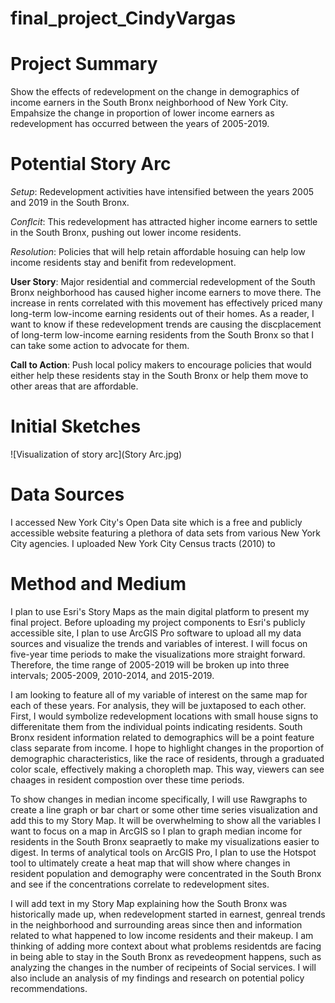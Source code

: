 # final_project_CindyVargas

# Project Summary
Show the effects of redevelopment on the change in demographics of income earners in the South Bronx neighborhood of New York City. Empahsize the change in proportion of lower income earners as redevelopment has occurred between the years of 2005-2019.

# Potential Story Arc

*Setup*: Redevelopment activities have intensified between the years 2005 and 2019 in the South Bronx.

*Conflcit*: This redevelopment has attracted higher income earners to settle in the South Bronx, pushing out lower income residents.

*Resolution*: Policies that will help retain affordable hosuing can help low income residents stay and benifit from redevelopment.

**User Story**: Major residential and commercial redevelopment of the South Bronx neighborhood has caused higher income earners to move there. The increase in rents correlated with this movement has effectively priced many long-term low-income earning residents out of their homes. As a reader, I want to know if these redevelopment trends are causing the discplacement of long-term low-income earning residents from the South Bronx so that I can take some action to advocate for them.

**Call to Action**: Push local policy makers to encourage policies that would either help these residents stay in the South Bronx or help them move to other areas that are affordable.


# Initial Sketches
![Visualization of story arc](Story Arc.jpg)


# Data Sources
I accessed New York City's Open Data site which is a free and publicly accessible website featuring a plethora of data sets from various New York City agencies. I uploaded New York City Census tracts (2010) to 


# Method and Medium
I plan to use Esri's Story Maps as the main digital platform to present my final project. Before uploading my project components to Esri's publicly accessible site, I plan to use ArcGIS Pro software to upload all my data sources and visualize the trends and variables of interest. I will focus on five-year time periods to make the visualizations more straight forward. Therefore, the time range of 2005-2019 will be broken up into three intervals; 2005-2009, 2010-2014, and 2015-2019.

I am looking to feature all of my variable of interest on the same map for each of these years. For analysis, they will be juxtaposed to each other. First, I would symbolize redevelopment locations with small house signs to differenitate them from the individual points indicating residents. South Bronx resident information related to demographics will be a point feature class separate from income. I hope to highlight changes in the proportion of demographic characteristics, like the race of residents, through a graduated color scale, effectively making a choropleth map. This way, viewers can see chaages in resident compostion over these time periods.

To show changes in median income specifically, I will use Rawgraphs to create a line graph or bar chart or some other time series visualization and add this to my Story Map. It will be overwhelming to show all the variables I want to focus on a map in ArcGIS so I plan to graph median income for residents in the South Bronx seapraetly to make my visualizations easier to digest. In terms of analytical tools on ArcGIS Pro, I plan to use the Hotspot tool to ultimately create a heat map that will show where changes in resident population and demography were concentrated in the South Bronx and see if the concentrations correlate to redevelopment sites.

I will add text in my Story Map explaining how the South Bronx was historically made up, when redevelopment started in earnest, genreal trends in the neighborhood and surrounding areas since then and information related to what happened to low income residents and their makeup. I am thinking of adding more context about what problems residentds are facing in being able to stay in the South Bronx as revedeopment happens, such as analyzing the  changes in the number of recipeints of Social services. I will also include an analysis of my findings and research on potential policy recommendations.
